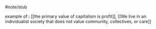 #note/stub 

example of:: [[the primary value of capitalism is profit]], [[We live in an individualist society that does not value community, collectives, or care]]